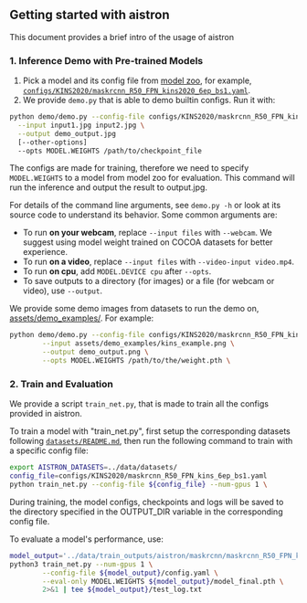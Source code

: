 ## Getting started with aistron

This document provides a brief intro of the usage of aistron

### 1. Inference Demo with Pre-trained Models
1. Pick a model and its config file from
  [model zoo](../docs/MODEL_ZOO.md),
  for example, [`configs/KINS2020/maskrcnn_R50_FPN_kins2020_6ep_bs1.yaml`](../configs/KINS2020/maskrcnn_R50_FPN_kins2020_6ep_bs1.yaml).
2. We provide `demo.py` that is able to demo builtin configs. Run it with:
```bash
python demo/demo.py --config-file configs/KINS2020/maskrcnn_R50_FPN_kins2020_6ep_bs1.yaml \
  --input input1.jpg input2.jpg \
  --output demo_output.jpg
  [--other-options]
  --opts MODEL.WEIGHTS /path/to/checkpoint_file
```
The configs are made for training, therefore we need to specify `MODEL.WEIGHTS` to a model from model zoo for evaluation.
This command will run the inference and output the result to output.jpg.

For details of the command line arguments, see `demo.py -h` or look at its source code
to understand its behavior. Some common arguments are:
* To run __on your webcam__, replace `--input files` with `--webcam`. We suggest using model weight trained on COCOA datasets for better experience.
* To run __on a video__, replace `--input files` with `--video-input video.mp4`.
* To run __on cpu__, add `MODEL.DEVICE cpu` after `--opts`.
* To save outputs to a directory (for images) or a file (for webcam or video), use `--output`.

We provide some demo images from datasets to run the demo on, [assets/demo_examples/](../assets/demo_examples/). 
For example:
```bash
python demo/demo.py --config-file configs/KINS2020/maskrcnn_R50_FPN_kins2020_6ep_bs1.yaml \
        --input assets/demo_examples/kins_example.png \
        --output demo_output.png \
        --opts MODEL.WEIGHTS /path/to/the/weight.pth \
```
### 2. Train and Evaluation
We provide a script `train_net.py`, that is made to train all the configs provided in aistron.

To train a model with "train_net.py", first setup the corresponding datasets following [`datasets/README.md`](../datasets/README.md), then run the following command to train with a specific config file:
```bash
export AISTRON_DATASETS=../data/datasets/
config_file=configs/KINS2020/maskrcnn_R50_FPN_kins_6ep_bs1.yaml
python train_net.py --config-file ${config_file} --num-gpus 1 \
```
During training, the model configs, checkpoints and logs will be saved to the directory specified in the OUTPUT_DIR variable in the corresponding config file.

To evaluate a model's performance, use:
```bash
model_output='../data/train_outputs/aistron/maskrcnn/maskrcnn_R50_FPN_kins2020_6ep_bs1'
python3 train_net.py --num-gpus 1 \
        --config-file ${model_output}/config.yaml \
        --eval-only MODEL.WEIGHTS ${model_output}/model_final.pth \
        2>&1 | tee ${model_output}/test_log.txt
```